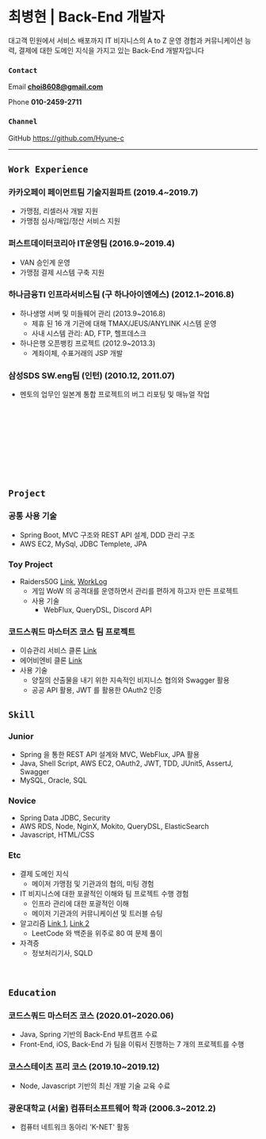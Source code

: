 # 최병현 | Back-End 개발자

대고객 민원에서 서비스 배포까지 IT 비지니스의 A to Z 운영 경험과 커뮤니케이션 능력, 결제에 대한 도메인 지식을 가지고 있는 Back-End 개발자입니다

### `Contact`

Email **choi8608@gmail.com**

Phone **010-2459-2711**

### `Channel`

GitHub <https://github.com/Hyune-c>

---

## `Work Experience`

### 카카오페이 페이먼트팀 기술지원파트 (2019.4~2019.7)

- 가맹점, 리셀러사 개발 지원
- 가맹점 심사/매입/정산 서비스 지원

### 퍼스트데이터코리아 IT운영팀 (2016.9~2019.4)

- VAN 승인계 운영
- 가맹점 결제 시스템 구축 지원

### 하나금융TI 인프라서비스팀 (구 하나아이엔에스) (2012.1~2016.8)

- 하나생명 서버 및 미들웨어 관리 (2013.9~2016.8)
  - 제휴 된 16 개 기관에 대해 TMAX/JEUS/ANYLINK 시스템 운영
  - 사내 시스템 관리: AD, FTP, 헬프데스크
- 하나은행 오픈뱅킹 프로젝트 (2012.9~2013.3)
  - 계좌이체, 수표거래의 JSP 개발

### 삼성SDS SW.eng팀 (인턴) (2010.12, 2011.07)

- 멘토의 업무인 일본계 통합 프로젝트의 버그 리포팅 및 매뉴얼 작업

</br>
</br>
</br>
</br>
</br>
</br>
</br>
</br>

## `Project`

### 공통 사용 기술

- Spring Boot, MVC 구조와 REST API 설계, DDD 관리 구조
- AWS EC2, MySql, JDBC Templete, JPA

### Toy Project

- Raiders50G [Link](https://github.com/Hyune-c/raider50g),  [WorkLog](https://github.com/Hyune-c/TIL/tree/master/Toy%20Project/Raider50G)
  - 게임 WoW 의 공격대를 운영하면서 관리를 편하게 하고자 만든 프로젝트
  - 사용 기술
    - WebFlux, QueryDSL, Discord API

### 코드스쿼드 마스터즈 코스 팀 프로젝트

- 이슈관리 서비스 클론 [Link](https://github.com/Hyune-c/issue-tracker-02)
- 에어비엔비 클론 [Link](https://github.com/Hyune-c/airbnb-01)
- 사용 기술
  - 양질의 산출물을 내기 위한 지속적인 비지니스 협의와 Swagger 활용
  - 공공 API 활용, JWT 를 활용한 OAuth2 인증

## `Skill`

### Junior

- Spring 을 통한 REST API 설계와 MVC, WebFlux, JPA 활용
- Java, Shell Script, AWS EC2, OAuth2, JWT, TDD, JUnit5, AssertJ, Swagger
- MySQL, Oracle, SQL

### Novice

- Spring Data JDBC, Security
- AWS RDS, Node, NginX, Mokito, QueryDSL, ElasticSearch
- Javascript, HTML/CSS

### Etc

- 결제 도메인 지식
  - 메이저 가맹점 및 기관과의 협의, 미팅 경험
- IT 비지니스에 대한 포괄적인 이해와 팀 프로젝트 수행 경험
  - 인프라 관리에 대한 포괄적인 이해
  - 메이저 기관과의 커뮤니케이션 및 트러블 슈팅
- 알고리즘 [Link 1](https://github.com/Hyune-c/algorithm-legacy), [Link 2](https://github.com/Hyune-c/algorithm)
  - LeetCode 와 백준을 위주로 80 여 문제 풀이
- 자격증
  - 정보처리기사, SQLD

</br>

## `Education`

### 코드스쿼드 마스터즈 코스 (2020.01~2020.06)

- Java, Spring 기반의 Back-End 부트캠프 수료
- Front-End, iOS, Back-End 가 팀을 이뤄서 진행하는 7 개의 프로젝트를 수행

### 코스스테이츠 프리 코스 (2019.10~2019.12)

- Node, Javascript 기반의 최신 개발 기술 교육 수료

### 광운대학교 (서울) 컴퓨터소프트웨어 학과 (2006.3~2012.2)

- 컴퓨터 네트워크 동아리 'K-NET' 활동
